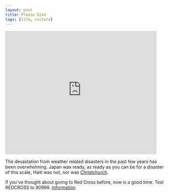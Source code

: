 ```yaml
---
layout: post
title: Please Give
tags: [life, culture]
---
```


<div class="video-container">
<iframe title="YouTube video player" width="480" height="390" src="http://www.youtube-nocookie.com/embed/4YPOK_3r8Dc" frameborder="0" allowfullscreen></iframe>
</div>

The devastation from weather related disasters in the past few years has been overwhelming. Japan was ready, as ready as you can be for a disaster of this scale, Haiti was not, nor was [Christchurch](http://www.youtube.com/watch?v=s2SWleuCgn0).

If you've thought about giving to Red Cross before, now is a good time. Text REDCROSS to 90999. [Information](http://american.redcross.org/site/PageServer?pagename=ntld_nolnav_text2help)

